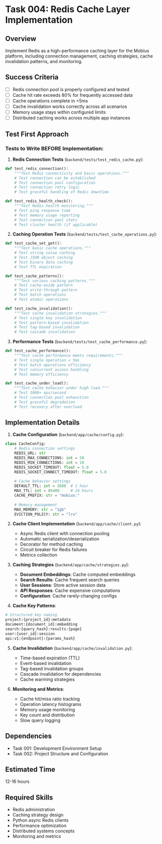 # Task 004: Redis Cache Layer Implementation

## Overview
Implement Redis as a high-performance caching layer for the Mobius platform, including connection management, caching strategies, cache invalidation patterns, and monitoring.

## Success Criteria
- [ ] Redis connection pool is properly configured and tested
- [ ] Cache hit rate exceeds 80% for frequently accessed data
- [ ] Cache operations complete in <5ms
- [ ] Cache invalidation works correctly across all scenarios
- [ ] Memory usage stays within configured limits
- [ ] Distributed caching works across multiple app instances

## Test First Approach

### Tests to Write BEFORE Implementation:

1. **Redis Connection Tests** (`backend/tests/test_redis_cache.py`):
```python
def test_redis_connection():
    """Test Redis connectivity and basic operations."""
    # Test connection can be established
    # Test connection pool configuration
    # Test connection retry logic
    # Test graceful handling of Redis downtime

def test_redis_health_check():
    """Test Redis health monitoring."""
    # Test ping response time
    # Test memory usage reporting
    # Test connection pool stats
    # Test cluster health (if applicable)
```

2. **Caching Operation Tests** (`backend/tests/test_cache_operations.py`):
```python
def test_cache_set_get():
    """Test basic cache operations."""
    # Test string value caching
    # Test JSON object caching
    # Test binary data caching
    # Test TTL expiration

def test_cache_patterns():
    """Test various caching patterns."""
    # Test cache-aside pattern
    # Test write-through pattern
    # Test batch operations
    # Test atomic operations

def test_cache_invalidation():
    """Test cache invalidation strategies."""
    # Test single key invalidation
    # Test pattern-based invalidation
    # Test tag-based invalidation
    # Test cascade invalidation
```

3. **Performance Tests** (`backend/tests/test_cache_performance.py`):
```python
def test_cache_performance():
    """Test cache performance meets requirements."""
    # Test single operation < 5ms
    # Test batch operations efficiency
    # Test concurrent access handling
    # Test memory efficiency

def test_cache_under_load():
    """Test cache behavior under high load."""
    # Test 1000+ ops/second
    # Test connection pool exhaustion
    # Test graceful degradation
    # Test recovery after overload
```

## Implementation Details

1. **Cache Configuration** (`backend/app/cache/config.py`):
```python
class CacheConfig:
    # Redis connection settings
    REDIS_URL: str
    REDIS_MAX_CONNECTIONS: int = 50
    REDIS_MIN_CONNECTIONS: int = 10
    REDIS_SOCKET_TIMEOUT: float = 5.0
    REDIS_SOCKET_CONNECT_TIMEOUT: float = 5.0
    
    # Cache behavior settings
    DEFAULT_TTL: int = 3600  # 1 hour
    MAX_TTL: int = 86400     # 24 hours
    CACHE_PREFIX: str = "mobius:"
    
    # Memory management
    MAX_MEMORY: str = "1gb"
    EVICTION_POLICY: str = "lru"
```

2. **Cache Client Implementation** (`backend/app/cache/client.py`):
   - Async Redis client with connection pooling
   - Automatic serialization/deserialization
   - Decorator for method caching
   - Circuit breaker for Redis failures
   - Metrics collection

3. **Caching Strategies** (`backend/app/cache/strategies.py`):
   - **Document Embeddings**: Cache computed embeddings
   - **Search Results**: Cache frequent search queries
   - **User Sessions**: Store active session data
   - **API Responses**: Cache expensive computations
   - **Configuration**: Cache rarely-changing configs

4. **Cache Key Patterns**:
```python
# Structured key naming
project:{project_id}:metadata
document:{document_id}:embedding
search:{query_hash}:results:{page}
user:{user_id}:session
api:v1:{endpoint}:{params_hash}
```

5. **Cache Invalidation** (`backend/app/cache/invalidation.py`):
   - Time-based expiration (TTL)
   - Event-based invalidation
   - Tag-based invalidation groups
   - Cascade invalidation for dependencies
   - Cache warming strategies

6. **Monitoring and Metrics**:
   - Cache hit/miss ratio tracking
   - Operation latency histograms
   - Memory usage monitoring
   - Key count and distribution
   - Slow query logging

## Dependencies
- Task 001: Development Environment Setup
- Task 002: Project Structure and Configuration

## Estimated Time
12-16 hours

## Required Skills
- Redis administration
- Caching strategy design
- Python async Redis clients
- Performance optimization
- Distributed systems concepts
- Monitoring and metrics